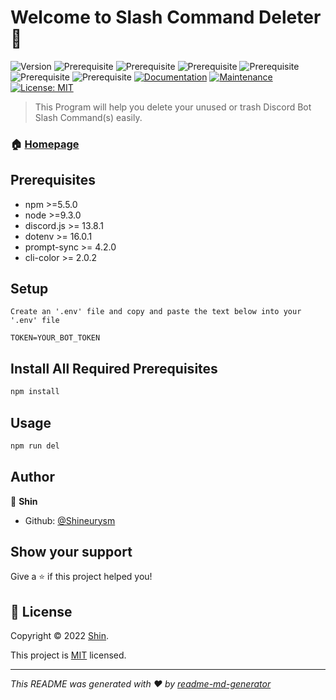 # Welcome to Slash Command Deleter 👋

![Version](https://img.shields.io/badge/version-1.0.0-blue.svg?cacheSeconds=2592000)
![Prerequisite](https://img.shields.io/badge/npm-%3E%3D5.5.0-blue.svg)
![Prerequisite](https://img.shields.io/badge/node-%3E%3D9.3.0-blue.svg)
![Prerequisite](https://img.shields.io/badge/discord.js-%3E%3D13.8.1-blue.svg)
![Prerequisite](https://img.shields.io/badge/dotenv-%3E%3D16.0.1-blue.svg)
![Prerequisite](https://img.shields.io/badge/prompt--sync-%3E%3D4.2.0-blue)
![Prerequisite](https://img.shields.io/badge/cli--color-%3E%3D2.0.2-blue)
[![Documentation](https://img.shields.io/badge/documentation-yes-brightgreen.svg)](https://github.com/kefranabg/readme-md-generator#readme)
[![Maintenance](https://img.shields.io/badge/Maintained%3F-yes-green.svg)](https://github.com/kefranabg/readme-md-generator/graphs/commit-activity)
[![License: MIT](https://img.shields.io/github/license/Shineurysm/slash-command-deleter)](https://github.com/Shineurysm/Slash-Command-Deleter/blob/main/LICENSE.md)

> This Program will help you delete your unused or trash Discord Bot Slash Command(s) easily.

### 🏠 [Homepage](https://github.com/Shineurysm/Slash-Command-Deleter)

## Prerequisites

- npm >=5.5.0
- node >=9.3.0
- discord.js >= 13.8.1
- dotenv >= 16.0.1
- prompt-sync >= 4.2.0
- cli-color >= 2.0.2

## Setup

```
Create an '.env' file and copy and paste the text below into your '.env' file

TOKEN=YOUR_BOT_TOKEN
```

## Install All Required Prerequisites

```sh
npm install
```

## Usage

```sh
npm run del
```

## Author

👤 **Shin**

- Github: [@Shineurysm](https://github.com/Shineurysm)

## Show your support

Give a ⭐️ if this project helped you!

## 📝 License

Copyright © 2022 [Shin](https://github.com/Shineurysm).

This project is [MIT](https://github.com/Shineurysm/Slash-Command-Deleter/blob/main/LICENSE.md) licensed.

---

_This README was generated with ❤️ by [readme-md-generator](https://github.com/kefranabg/readme-md-generator)_
